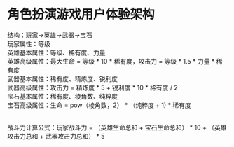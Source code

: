 # 角色扮演游戏用户体验架构
结构：玩家->英雄->武器->宝石<br>
玩家属性：等级<br>
英雄基本属性：等级、稀有度、力量<br>
英雄高级属性：最大生命 = 等级 * 10 * 稀有度，攻击力 = 等级 * 1.5 * 力量 * 稀有度<br>
武器基本属性：稀有度、精炼度、锐利度<br>
武器高级属性：攻击力 = 精炼度 * 5 + 锐利度 * 10 * 稀有度 / 2<br>
宝石基本属性：稀有度、棱角数、纯粹度<br>
宝石高级属性：生命 = pow（棱角数，2） * （纯粹度 + 1) * 稀有度<br><br>

战斗力计算公式：玩家战斗力 = （英雄生命总和 + 宝石生命总和） * 10 + （英雄攻击力总和 + 武器攻击力总和） * 5
